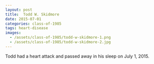```yaml
---
layout: post
title:  Todd W. Skidmore
date: 2015-07-01
categories: class-of-1985
tags: heart-disease
images:
  - /assets/class-of-1985/todd-w-skidmore-1.png
  - /assets/class-of-1985/todd-w-skidmore-2.jpg
---
```

Todd had a heart attack and passed away in his sleep on July 1, 2015.

